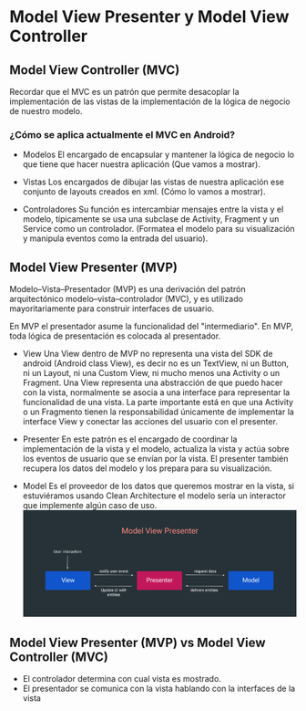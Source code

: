 # Model View Presenter y Model View Controller
## Model View Controller (MVC)
Recordar que el MVC es un patrón que permite desacoplar la implementación de las vistas de la implementación de la lógica de negocio de nuestro modelo.
### ¿Cómo se aplica actualmente el MVC en Android?
 - Modelos
El encargado de encapsular y mantener la lógica de negocio lo que tiene que hacer nuestra aplicación (Que vamos a mostrar).

 - Vistas
Los encargados de dibujar las vistas de nuestra aplicación ese conjunto de layouts creados en xml. (Cómo lo vamos a mostrar).

 - Controladores
Su función es intercambiar mensajes entre la vista y el modelo, típicamente se usa una subclase de Activity, Fragment y un Service como un controlador. (Formatea el modelo para su visualización y manipula eventos como la entrada del usuario).

## Model View Presenter (MVP)
Modelo–Vista–Presentador (MVP) es una derivación del patrón arquitectónico modelo–vista–controlador (MVC), y es utilizado mayoritariamente para construir interfaces de usuario.

En MVP el presentador asume la funcionalidad del "intermediario". En MVP, toda lógica de presentación es colocada al presentador.

 - View
Una View dentro de MVP no representa una vista del SDK de android (Android class View), es decir no es un TextView, ni un Button, ni un Layout, ni una Custom View, ni mucho menos una Activity o un Fragment.
Una View representa una abstracción de que puedo hacer con la vista, normalmente se asocia a una interface para representar la funcionalidad de una vista. La parte importante está en que una Activity o un Fragmento tienen la responsabilidad únicamente de implementar la interface View y conectar las acciones del usuario con el presenter.

 - Presenter
En este patrón es el encargado de coordinar la implementación de la vista y el modelo, actualiza la vista y actúa sobre los eventos de usuario que se envían por la vista. El presenter también recupera los datos del modelo y los prepara para su visualización.

 - Model
Es el proveedor de los datos que queremos mostrar en la vista, si estuviéramos usando Clean Architecture el modelo sería un interactor que implemente algún caso de uso.
![alt text](https://github.com/OscarGovea/Model-View-Presenter-and-Model-View-Controller-/blob/master/mvp.png)

## Model View Presenter (MVP) vs Model View Controller (MVC)
- El controlador determina con cual vista es mostrado.
- El presentador se comunica con la vista hablando con la interfaces de la vista